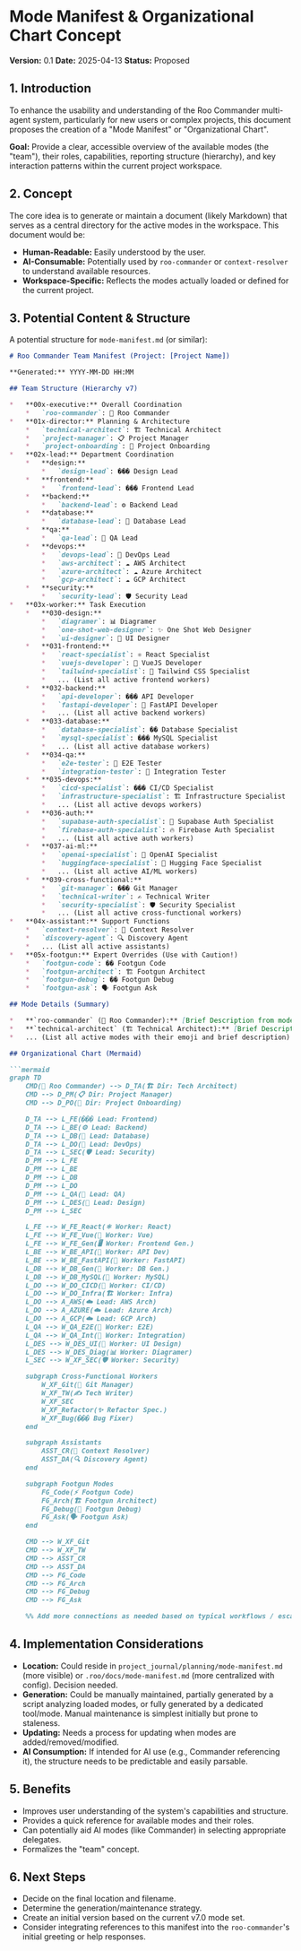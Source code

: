 # Mode Manifest & Organizational Chart Concept

**Version:** 0.1
**Date:** 2025-04-13
**Status:** Proposed

## 1. Introduction

To enhance the usability and understanding of the Roo Commander multi-agent system, particularly for new users or complex projects, this document proposes the creation of a "Mode Manifest" or "Organizational Chart".

**Goal:** Provide a clear, accessible overview of the available modes (the "team"), their roles, capabilities, reporting structure (hierarchy), and key interaction patterns within the current project workspace.

## 2. Concept

The core idea is to generate or maintain a document (likely Markdown) that serves as a central directory for the active modes in the workspace. This document would be:

*   **Human-Readable:** Easily understood by the user.
*   **AI-Consumable:** Potentially used by `roo-commander` or `context-resolver` to understand available resources.
*   **Workspace-Specific:** Reflects the modes actually loaded or defined for the current project.

## 3. Potential Content & Structure

A potential structure for `mode-manifest.md` (or similar):

```markdown
# Roo Commander Team Manifest (Project: [Project Name])

**Generated:** YYYY-MM-DD HH:MM

## Team Structure (Hierarchy v7)

*   **00x-executive:** Overall Coordination
    *   `roo-commander`: 👑 Roo Commander
*   **01x-director:** Planning & Architecture
    *   `technical-architect`: 🏗️ Technical Architect
    *   `project-manager`: 📋 Project Manager
    *   `project-onboarding`: 🚀 Project Onboarding
*   **02x-lead:** Department Coordination
    *   **design:**
        *   `design-lead`: ��� Design Lead
    *   **frontend:**
        *   `frontend-lead`: ���️ Frontend Lead
    *   **backend:**
        *   `backend-lead`: ⚙️ Backend Lead
    *   **database:**
        *   `database-lead`: 💾 Database Lead
    *   **qa:**
        *   `qa-lead`: 🧪 QA Lead
    *   **devops:**
        *   `devops-lead`: 🚀 DevOps Lead
        *   `aws-architect`: ☁️ AWS Architect
        *   `azure-architect`: ☁️ Azure Architect
        *   `gcp-architect`: ☁️ GCP Architect
    *   **security:**
        *   `security-lead`: 🛡️ Security Lead
*   **03x-worker:** Task Execution
    *   **030-design:**
        *   `diagramer`: 📊 Diagramer
        *   `one-shot-web-designer`: ✨ One Shot Web Designer
        *   `ui-designer`: 🎨 UI Designer
    *   **031-frontend:**
        *   `react-specialist`: ⚛️ React Specialist
        *   `vuejs-developer`: 💚 VueJS Developer
        *   `tailwind-specialist`: 💨 Tailwind CSS Specialist
        *   ... (List all active frontend workers)
    *   **032-backend:**
        *   `api-developer`: ��� API Developer
        *   `fastapi-developer`: 🚀 FastAPI Developer
        *   ... (List all active backend workers)
    *   **033-database:**
        *   `database-specialist`: �� Database Specialist
        *   `mysql-specialist`: ��� MySQL Specialist
        *   ... (List all active database workers)
    *   **034-qa:**
        *   `e2e-tester`: 🧪 E2E Tester
        *   `integration-tester`: 🔗 Integration Tester
    *   **035-devops:**
        *   `cicd-specialist`: ��� CI/CD Specialist
        *   `infrastructure-specialist`: 🏗️ Infrastructure Specialist
        *   ... (List all active devops workers)
    *   **036-auth:**
        *   `supabase-auth-specialist`: 🔑 Supabase Auth Specialist
        *   `firebase-auth-specialist`: 🔥 Firebase Auth Specialist
        *   ... (List all active auth workers)
    *   **037-ai-ml:**
        *   `openai-specialist`: 🧠 OpenAI Specialist
        *   `huggingface-specialist`: 🤗 Hugging Face Specialist
        *   ... (List all active AI/ML workers)
    *   **039-cross-functional:**
        *   `git-manager`: ��� Git Manager
        *   `technical-writer`: ✍️ Technical Writer
        *   `security-specialist`: 🛡️ Security Specialist
        *   ... (List all active cross-functional workers)
*   **04x-assistant:** Support Functions
    *   `context-resolver`: 📖 Context Resolver
    *   `discovery-agent`: 🔍 Discovery Agent
    *   ... (List all active assistants)
*   **05x-footgun:** Expert Overrides (Use with Caution!)
    *   `footgun-code`: ��️ Footgun Code
    *   `footgun-architect`: 🏗️ Footgun Architect
    *   `footgun-debug`: �� Footgun Debug
    *   `footgun-ask`: 🗣️ Footgun Ask

## Mode Details (Summary)

*   **`roo-commander` (👑 Roo Commander):** [Brief Description from mode file]
*   **`technical-architect` (🏗️ Technical Architect):** [Brief Description from mode file]
*   ... (List all active modes with their emoji and brief description)

## Organizational Chart (Mermaid)

```mermaid
graph TD
    CMD(👑 Roo Commander) --> D_TA(🏗️ Dir: Tech Architect)
    CMD --> D_PM(📋 Dir: Project Manager)
    CMD --> D_PO(🚀 Dir: Project Onboarding)

    D_TA --> L_FE(���️ Lead: Frontend)
    D_TA --> L_BE(⚙️ Lead: Backend)
    D_TA --> L_DB(💾 Lead: Database)
    D_TA --> L_DO(🚀 Lead: DevOps)
    D_TA --> L_SEC(🛡️ Lead: Security)
    D_PM --> L_FE
    D_PM --> L_BE
    D_PM --> L_DB
    D_PM --> L_DO
    D_PM --> L_QA(🧪 Lead: QA)
    D_PM --> L_DES(🎨 Lead: Design)
    D_PM --> L_SEC

    L_FE --> W_FE_React(⚛️ Worker: React)
    L_FE --> W_FE_Vue(💚 Worker: Vue)
    L_FE --> W_FE_Gen(🖥️ Worker: Frontend Gen.)
    L_BE --> W_BE_API(🔌 Worker: API Dev)
    L_BE --> W_BE_FastAPI(🚀 Worker: FastAPI)
    L_DB --> W_DB_Gen(💾 Worker: DB Gen.)
    L_DB --> W_DB_MySQL(🐬 Worker: MySQL)
    L_DO --> W_DO_CICD(🔄 Worker: CI/CD)
    L_DO --> W_DO_Infra(🏗️ Worker: Infra)
    L_DO --> A_AWS(☁️ Lead: AWS Arch)
    L_DO --> A_AZURE(☁️ Lead: Azure Arch)
    L_DO --> A_GCP(☁️ Lead: GCP Arch)
    L_QA --> W_QA_E2E(🧪 Worker: E2E)
    L_QA --> W_QA_Int(🔗 Worker: Integration)
    L_DES --> W_DES_UI(🎨 Worker: UI Design)
    L_DES --> W_DES_Diag(📊 Worker: Diagramer)
    L_SEC --> W_XF_SEC(🛡️ Worker: Security)

    subgraph Cross-Functional Workers
        W_XF_Git(🔧 Git Manager)
        W_XF_TW(✍️ Tech Writer)
        W_XF_SEC
        W_XF_Refactor(✨ Refactor Spec.)
        W_XF_Bug(��� Bug Fixer)
    end

    subgraph Assistants
        ASST_CR(📖 Context Resolver)
        ASST_DA(🔍 Discovery Agent)
    end

    subgraph Footgun Modes
        FG_Code(⚡️ Footgun Code)
        FG_Arch(🏗️ Footgun Architect)
        FG_Debug(🔬 Footgun Debug)
        FG_Ask(🗣️ Footgun Ask)
    end

    CMD --> W_XF_Git
    CMD --> W_XF_TW
    CMD --> ASST_CR
    CMD --> ASST_DA
    CMD --> FG_Code
    CMD --> FG_Arch
    CMD --> FG_Debug
    CMD --> FG_Ask

    %% Add more connections as needed based on typical workflows / escalations
```

## 4. Implementation Considerations

*   **Location:** Could reside in `project_journal/planning/mode-manifest.md` (more visible) or `.roo/docs/mode-manifest.md` (more centralized with config). Decision needed.
*   **Generation:** Could be manually maintained, partially generated by a script analyzing loaded modes, or fully generated by a dedicated tool/mode. Manual maintenance is simplest initially but prone to staleness.
*   **Updating:** Needs a process for updating when modes are added/removed/modified.
*   **AI Consumption:** If intended for AI use (e.g., Commander referencing it), the structure needs to be predictable and easily parsable.

## 5. Benefits

*   Improves user understanding of the system's capabilities and structure.
*   Provides a quick reference for available modes and their roles.
*   Can potentially aid AI modes (like Commander) in selecting appropriate delegates.
*   Formalizes the "team" concept.

## 6. Next Steps

*   Decide on the final location and filename.
*   Determine the generation/maintenance strategy.
*   Create an initial version based on the current v7.0 mode set.
*   Consider integrating references to this manifest into the `roo-commander`'s initial greeting or help responses.